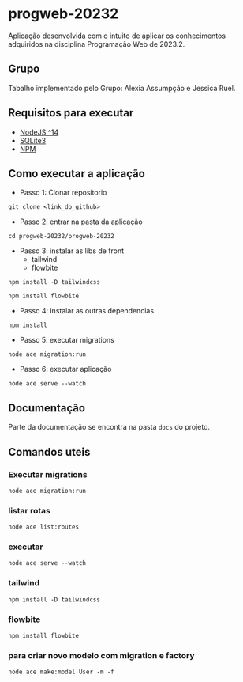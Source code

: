 # progweb-20232
Aplicação desenvolvida com o intuito de aplicar os conhecimentos adquiridos na disciplina Programação Web de 2023.2.

## Grupo
Tabalho implementado pelo Grupo: Alexia Assumpção e Jessica Ruel.


## Requisitos para executar
- [NodeJS ^14](https://nodejs.org/en/download)
- [SQLite3](https://www.sqlite.org/download.html)
- [NPM](https://www.npmjs.com/package/download)

## Como executar a aplicação
- Passo 1: Clonar repositorio
```
git clone <link_do_github>
```

- Passo 2: entrar na pasta da aplicação
```
cd progweb-20232/progweb-20232
```

- Passo 3: instalar as libs de front
    - tailwind
    - flowbite
```
npm install -D tailwindcss
```

```
npm install flowbite
```
- Passo 4: instalar as outras dependencias
```
npm install
```
- Passo 5: executar migrations
```
node ace migration:run
```
- Passo 6: executar aplicação
```
node ace serve --watch
```

## Documentação
Parte da documentação se encontra na pasta `docs` do projeto.

## Comandos uteis
### Executar migrations
```
node ace migration:run
```

### listar rotas
```
node ace list:routes
```

### executar
```
node ace serve --watch
```

### tailwind
```
npm install -D tailwindcss
```

### flowbite
```
npm install flowbite
```

### para criar novo modelo com migration e factory
```
node ace make:model User -m -f
```